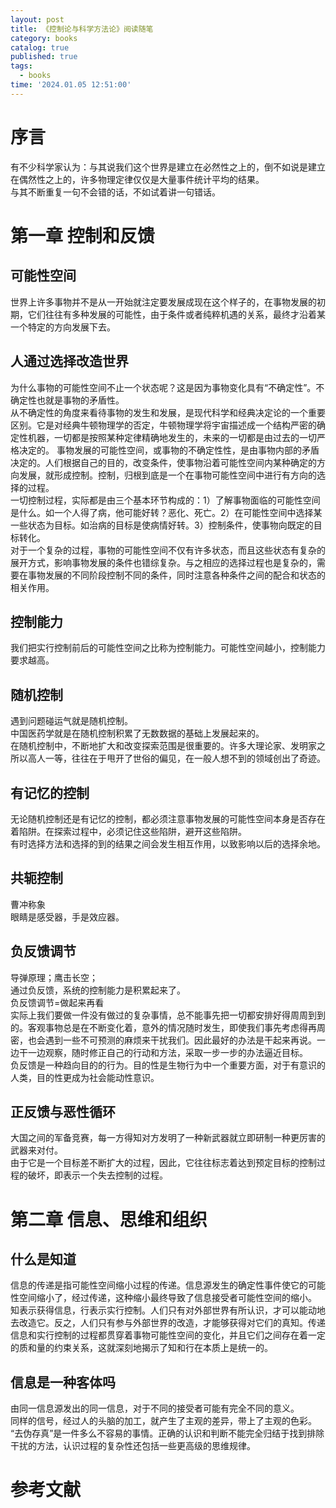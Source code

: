 ```yaml
---
layout: post
title: 《控制论与科学方法论》阅读随笔
category: books
catalog: true
published: true
tags:
  - books
time: '2024.01.05 12:51:00'
---
```

# 序言
有不少科学家认为：与其说我们这个世界是建立在必然性之上的，倒不如说是建立在偶然性之上的，许多物理定律仅仅是大量事件统计平均的结果。  
与其不断重复一句不会错的话，不如试着讲一句错话。

# 第一章 控制和反馈
## 可能性空间
世界上许多事物并不是从一开始就注定要发展成现在这个样子的，在事物发展的初期，它们往往有多种发展的可能性，由于条件或者纯粹机遇的关系，最终才沿着某一个特定的方向发展下去。

## 人通过选择改造世界
为什么事物的可能性空间不止一个状态呢？这是因为事物变化具有“不确定性”。不确定性也就是事物的矛盾性。  
从不确定性的角度来看待事物的发生和发展，是现代科学和经典决定论的一个重要区别。它是对经典牛顿物理学的否定，牛顿物理学将宇宙描述成一个结构严密的确定性机器，一切都是按照某种定律精确地发生的，未来的一切都是由过去的一切严格决定的。
事物发展的可能性空间，或事物的不确定性性，是由事物内部的矛盾决定的。人们根据自己的目的，改变条件，使事物沿着可能性空间内某种确定的方向发展，就形成控制。控制，归根到底是一个在事物可能性空间中进行有方向的选择的过程。  
一切控制过程，实际都是由三个基本环节构成的：1）了解事物面临的可能性空间是什么。如一个人得了病，他可能好转？恶化、死亡。2）在可能性空间中选择某一些状态为目标。如治病的目标是使病情好转。3）控制条件，使事物向既定的目标转化。  
对于一个复杂的过程，事物的可能性空间不仅有许多状态，而且这些状态有复杂的展开方式，影响事物发展的条件也错综复杂。与之相应的选择过程也是复杂的，需要在事物发展的不同阶段控制不同的条件，同时注意各种条件之间的配合和状态的相关作用。  

## 控制能力
我们把实行控制前后的可能性空间之比称为控制能力。可能性空间越小，控制能力要求越高。  

## 随机控制
遇到问题碰运气就是随机控制。  
中国医药学就是在随机控制积累了无数数据的基础上发展起来的。  
在随机控制中，不断地扩大和改变探索范围是很重要的。许多大理论家、发明家之所以高人一等，往往在于甩开了世俗的偏见，在一般人想不到的领域创出了奇迹。

## 有记忆的控制
无论随机控制还是有记忆的控制，都必须注意事物发展的可能性空间本身是否存在着陷阱。在探索过程中，必须记住这些陷阱，避开这些陷阱。  
有时选择方法和选择的到的结果之间会发生相互作用，以致影响以后的选择余地。

## 共轭控制
曹冲称象  
眼睛是感受器，手是效应器。

## 负反馈调节
导弹原理；鹰击长空；  
通过负反馈，系统的控制能力是积累起来了。  
负反馈调节=做起来再看  
实际上我们要做一件没有做过的复杂事情，总不能事先把一切都安排好得周周到到的。客观事物总是在不断变化着，意外的情况随时发生，即使我们事先考虑得再周密，也会遇到一些不可预测的麻烦来干扰我们。因此最好的办法是干起来再说。一边干一边观察，随时修正自己的行动和方法，采取一步一步的办法逼近目标。  
负反馈是一种趋向目的的行为。目的性是生物行为中一个重要方面，对于有意识的人类，目的性更成为社会能动性意识。

## 正反馈与恶性循环
大国之间的军备竞赛，每一方得知对方发明了一种新武器就立即研制一种更厉害的武器来对付。  
由于它是一个目标差不断扩大的过程，因此，它往往标志着达到预定目标的控制过程的破坏，即表示一个失去控制的过程。

# 第二章 信息、思维和组织
## 什么是知道  
信息的传递是指可能性空间缩小过程的传递。信息源发生的确定性事件使它的可能性空间缩小了，经过传递，这种缩小最终导致了信息接受者可能性空间的缩小。  
知表示获得信息，行表示实行控制。人们只有对外部世界有所认识，才可以能动地去改造它。反之，人们只有参与外部世界的改造，才能够获得对它们的真知。传递信息和实行控制的过程都贯穿着事物可能性空间的变化，并且它们之间存在着一定的质和量的约束关系，这就深刻地揭示了知和行在本质上是统一的。

## 信息是一种客体吗
由同一信息源发出的同一信息，对于不同的接受者可能有完全不同的意义。  
同样的信号，经过人的头脑的加工，就产生了主观的差异，带上了主观的色彩。  
“去伪存真”是一件多么不容易的事情。正确的认识和判断不能完全归结于找到排除干扰的方法，认识过程的复杂性还包括一些更高级的思维规律。

# 参考文献
